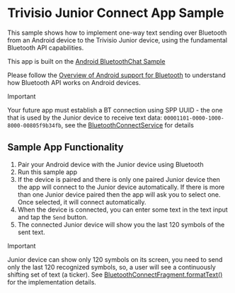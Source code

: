 Trivisio Junior Connect App Sample
===================================

This sample shows how to implement one-way text sending over Bluetooth from an Android device to the
Trivisio Junior device, using the fundamental Bluetooth API capabilities.

This app is built on the [Android BluetoothChat Sample][1]

Please follow the [Overview of Android support for Bluetooth][2] to understand how Bluetooth API works
on Android devices.

[1]: https://github.com/android/connectivity-samples/tree/master/BluetoothChat
[2]: https://developer.android.com/guide/topics/connectivity/bluetooth

> [!IMPORTANT]
> Your future app must establish a BT connection using SPP UUID - the one that is used by the Junior device to receive text data: `00001101-0000-1000-8000-00805f9b34fb`, see the [BluetoothConnectService][3] for details

[3]: https://github.com/iiiyx/trivisio-junior-connect/blob/master/app/src/main/java/com/trivisio/junior/connect/BluetoothConnectService.java

Sample App Functionality
------------

1. Pair your Android device with the Junior device using Bluetooth
2. Run this sample app
3. If the device is paired and there is only one paired Junior device then the app will connect to the Junior device automatically. If there is more than one Junior device paired then the app will ask you to select one. Once selected, it will connect automatically.
4. When the device is connected, you can enter some text in the text input and tap the `Send` button.
5. The connected Junior device will show you the last 120 symbols of the sent text.

> [!IMPORTANT]
> Junior device can show only 120 symbols on its screen, you need to send only the last 120 recognized symbols, so, a user will see a continuously shifting set of text (a ticker). See [BluetoothConnectFragment.formatText()][4] for the implementation details.

[4]: https://github.com/iiiyx/trivisio-junior-connect/blob/master/app/src/main/java/com/trivisio/junior/connect/BluetoothConnectFragment.java#L402
